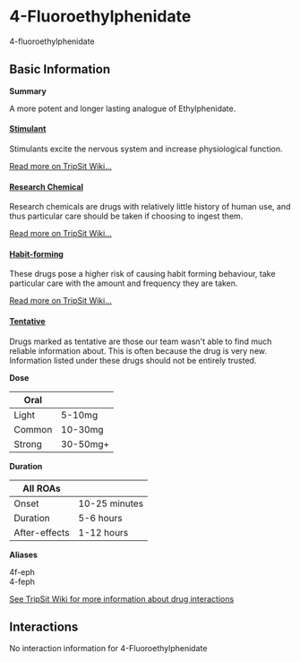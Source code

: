 # 4-Fluoroethylphenidate

4-fluoroethylphenidate

## Basic Information

**Summary**

A more potent and longer lasting analogue of Ethylphenidate.

#### [Stimulant](/category/stimulant)

Stimulants excite the nervous system and increase physiological function.

[Read more on TripSit Wiki...](#{category.wiki})

#### [Research Chemical](/category/research-chemical)

Research chemicals are drugs with relatively little history of human use, and thus particular care should be taken if choosing to ingest them.

[Read more on TripSit Wiki...](#{category.wiki})

#### [Habit-forming](/category/habit-forming)

These drugs pose a higher risk of causing habit forming behaviour, take particular care with the amount and frequency they are taken.

[Read more on TripSit Wiki...](#{category.wiki})

#### [Tentative](/category/tentative)

Drugs marked as tentative are those our team wasn't able to find much reliable information about. This is often because the drug is very new. Information listed under these drugs should not be entirely trusted.

**Dose**

| Oral   |          |
| ------ | -------- |
| Light  | 5-10mg   |
| Common | 10-30mg  |
| Strong | 30-50mg+ |

**Duration**

| All ROAs      |               |
| ------------- | ------------- |
| Onset         | 10-25 minutes |
| Duration      | 5-6 hours     |
| After-effects | 1-12 hours    |

**Aliases**

4f-eph  
4-feph  

[See TripSit Wiki for more information about drug interactions](http://combo.tripsit.me/)

## Interactions

No interaction information for 4-Fluoroethylphenidate